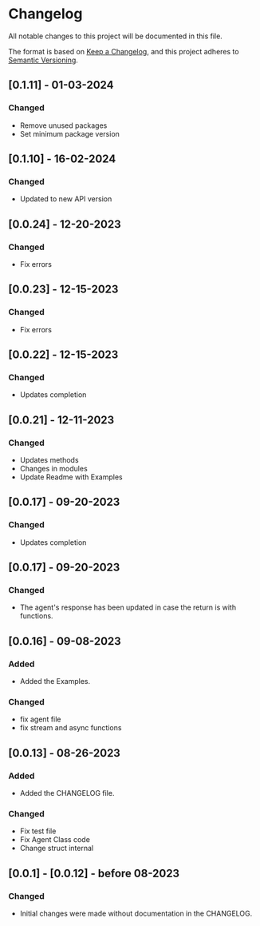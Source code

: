 # Changelog

All notable changes to this project will be documented in this file.

The format is based on [Keep a Changelog](https://keepachangelog.com/en/1.0.0/),
and this project adheres to [Semantic Versioning](https://semver.org/spec/v2.0.0.html).

## [0.1.11] - 01-03-2024
### Changed
- Remove unused packages
- Set minimum package version


## [0.1.10] - 16-02-2024
### Changed
- Updated to new API version

## [0.0.24] - 12-20-2023

### Changed
+ Fix errors

## [0.0.23] - 12-15-2023

### Changed
+ Fix errors

## [0.0.22] - 12-15-2023

### Changed
+ Updates completion

## [0.0.21] - 12-11-2023

### Changed
+ Updates methods
+ Changes in modules
+ Update Readme with Examples


## [0.0.17] - 09-20-2023

### Changed
- Updates completion

## [0.0.17] - 09-20-2023

### Changed
- The agent's response has been updated in case the return is with functions.

## [0.0.16] - 09-08-2023
### Added

- Added the Examples.

### Changed
- fix agent file
- fix stream and async functions


## [0.0.13] - 08-26-2023

### Added

- Added the CHANGELOG file.

### Changed

- Fix test file
- Fix Agent Class code
- Change struct internal

## [0.0.1] - [0.0.12] - before 08-2023

### Changed

- Initial changes were made without documentation in the CHANGELOG.
